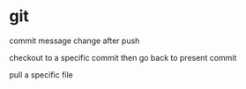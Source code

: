 # git

commit message change after push

checkout to a specific commit then go back to present commit

pull a specific file
